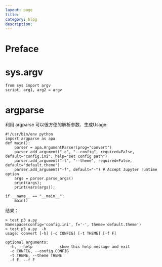 ```yaml
---
layout: page
title:
category: blog
description:
---
```

# Preface

# sys.argv

	from sys import argv
	script, arg1, arg2 = argv

# argparse
利用 argparse 可以很方便的解析参数、生成Usage:

    #!/usr/bin/env python
    import argparse as apa
    def main():
        parser = apa.ArgumentParser(prog="convert")
        parser.add_argument("-c", "--config", required=False, default="config.ini", help="set config path")
        parser.add_argument("-t", "--theme", required=False, default="default.theme")
        parser.add_argument("-f", default="-") # Accept Jupyter runtime option
        args = parser.parse_args()
        print(args);
        print(vars(args));

    if __name__ == "__main__":
        main()

结果：

    > test p3 a.py
    Namespace(config='config.ini', f='-', theme='default.theme')
    > test p3 a.py  -h
    usage: convert [-h] [-c CONFIG] [-t THEME] [-f F]

    optional arguments:
      -h, --help            show this help message and exit
      -c CONFIG, --config CONFIG
      -t THEME, --theme THEME
      -f F, --f F
